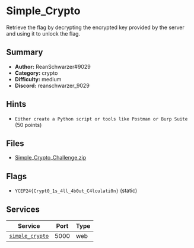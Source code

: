 # Simple_Crypto
Retrieve the flag by decrypting the encrypted key provided by the server and using it to unlock the flag.

## Summary
- **Author:** ReanSchwarzer#9029
- **Category:** crypto
- **Difficulty:** medium
- **Discord:** reanschwarzer_9029

## Hints
- `Either create a Python script or tools like Postman or Burp Suite` (50 points)

## Files
- [Simple_Crypto_Challenge.zip](dist/Simple_Crypto_Challenge.zip)

## Flags
- `YCEP24{Crypt0_1s_4ll_4b0ut_C4lculati0n}` (static)

## Services
| Service | Port | Type |
| ------- | ---- | ---- |
| [`simple_crypto`](service/server) | 5000 | web |
